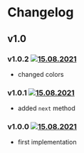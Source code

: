 # Changelog

## v1.0

### v1.0.2 [![15.08.2021](https://img.shields.io/date/1629044426)](https://github.com/d8corp/watch-state/tree/v1.0.2)

- changed colors

### v1.0.1 [![15.08.2021](https://img.shields.io/date/1629040696)](https://github.com/d8corp/watch-state/tree/v1.0.1)

- added `next` method

### v1.0.0 [![15.08.2021](https://img.shields.io/date/1629026387)](https://github.com/d8corp/watch-state/tree/v1.0.0)

- first implementation
